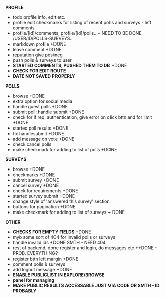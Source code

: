 **PROFILE**

- todo profile info, edit etc.
 - profile edit checkmarks for listing of recent polls and surveys - left comments
 - profile/[id]/comments, profile/[id]/polls.. + NEED TO BE DONE /USER/ID/POLLS-SURVEYS..
- markdown profile +DONE
- leave comment +DONE
- reputation give pos/neg
- push polls & surveys to user
- **STARTED COMMENTS, PUSHED THEM TO DB** +DONE
- **CHECK FOR EDIT ROUTE**
- **DATE NOT SAVED PROPERLY**

**POLLS**
- browse +DONE
- extra option for social media
- handle guest polls +DONE
- submit poll: handle submit +DONE
- check for if req. authentication, give error on click bttn and for limit +DONE
- started poll results +DONE
- fix handlesubmit +DONE
- add message on vote +DONE
- check cancel polls
- make checkmark for adding to list of polls +DONE

**SURVEYS**
- browse +DONE
- checkmarks +DONE
- submit survey +DONE
- cancel survey +DONE
- check for requirements +DONE
- started survey submit +DONE
- change style of 'answered this survey' section 
- buttons for pagination +DONE
- make checkmark for adding to list of surveys + DONE

**OTHER**

- **CHECKS FOR EMPTY FIELDS** +DONE
- myb some sort of 404 for invalid polls or surveys
- handle invalid ids +DONE SMTH - NEED 404
- rest of backend, done register and login, do messages etc ++DONE - PROB. EVERYTHING?
- register bttn left margin +DONE
- comment polls & surveys
- add logout message +DONE
- **ENABLE PUBLICLIST IN EXPLORE/BROWSE**
- **panel for managing**
- **MAKE PUBLIC RESULTS ACCESSABLE JUST VIA CODE OR SMTH - ID PROBABLY**